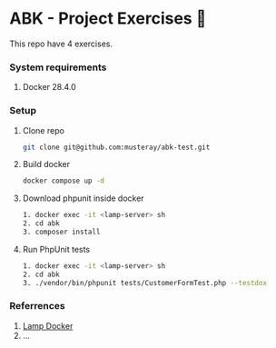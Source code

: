 # ABK - Project Exercises 👋

This repo have 4 exercises.

### System requirements

1. Docker 28.4.0

### Setup

1. Clone repo

   ```bash
   git clone git@github.com:musteray/abk-test.git
   ```


2. Build docker

   ```bash
   docker compose up -d
   ```

3. Download phpunit inside docker

   ```bash
   1. docker exec -it <lamp-server> sh
   2. cd abk
   3. composer install
   ```

4. Run PhpUnit tests

   ```bash
   1. docker exec -it <lamp-server> sh
   2. cd abk
   3. ./vendor/bin/phpunit tests/CustomerFormTest.php --testdox
   ```

### Referrences

1. [Lamp Docker](https://github.com/sprintcube/docker-compose-lamp)
2. ...